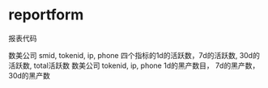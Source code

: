# reportform

报表代码

数美公司 smid, tokenid, ip, phone 四个指标的1d的活跃数，7d的活跃数, 30d的活跃数, total活跃数
数美公司 tokenid, ip, phone 1d的黑产数目， 7d的黑产数， 30d的黑产数
